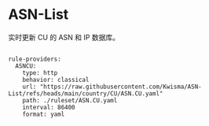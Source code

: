 
# ASN-List

实时更新 CU 的 ASN 和 IP 数据库。

<pre><code class="language-javascript">
rule-providers:
  ASNCU:
    type: http
    behavior: classical
    url: "https://raw.githubusercontent.com/Kwisma/ASN-List/refs/heads/main/country/CU/ASN.CU.yaml"
    path: ./ruleset/ASN.CU.yaml
    interval: 86400
    format: yaml
</code></pre>
